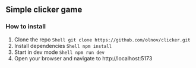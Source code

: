 ## Simple clicker game

### How to install
1. Clone the repo
`Shell
git clone https://github.com/olnov/clicker.git
`
2. Install dependencies
`Shell
npm install
`
3. Start in dev mode
`Shell
npm run dev
`
4. Open your browser and navigate to http://localhost:5173